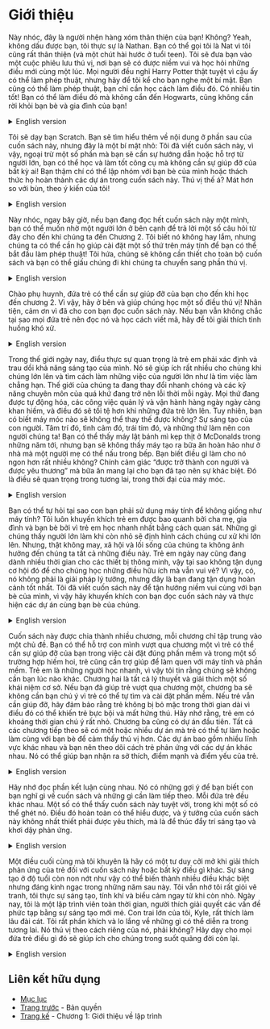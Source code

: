 # Giới thiệu

Này nhóc, đây là người nhện hàng xóm thân thiện của bạn! Không? Yeah, không dấu được bạn, tôi thực sự là Nathan. Bạn có thể gọi tôi là Nat vì tôi cũng rất thân thiện (và một chút hài hước ở tuổi teen). Tôi sẽ đưa bạn vào một cuộc phiêu lưu thú vị, nơi bạn sẽ có được niềm vui và học hỏi những điều mới cùng một lúc. Mọi người đều nghĩ Harry Potter thật tuyệt vì cậu ấy có thể làm phép thuật, nhưng hãy để tôi kể cho bạn nghe một bí mật. Bạn cũng có thể làm phép thuật, bạn chỉ cần học cách làm điều đó. Có nhiều tin tốt! Bạn có thể làm điều đó mà không cần đến Hogwarts, cũng không cần rời khỏi bạn bè và gia đình của bạn!

<details>
  <summary>English version</summary>

  > Hey kiddo, this is your friendly neighborhood Spiderman! No? Yeah, you got
me, I’m actually Nathan. You can call me Nat because I am also friendly (and
a teensy-weensy bit funny). I am going to take you on an exciting adventure
where you’ll have fun and learn new things at the same time. Everyone thinks
Harry Potter is so cool because he can do magic, but let me tell you a secret.
You can do magic too, you just need to learn how to do it. There’s more good
news! You can do it without going to Hogwarts and leaving your friends and
family!
</details>

Tôi sẽ dạy bạn Scratch. Bạn sẽ tìm hiểu thêm về nội dung ở phần sau của cuốn sách này, nhưng đây là một bí mật nhỏ: Tôi đã viết cuốn sách này, vì vậy, ngoại trừ một số phần mà bạn sẽ cần sự hướng dẫn hoặc hỗ trợ từ người lớn, bạn có thể học và làm tốt công cụ mà không cần sự giúp đỡ của bất kỳ ai! Bạn thậm chí có thể lập nhóm với bạn bè của mình hoặc thách thức họ hoàn thành các dự án trong cuốn sách này. Thú vị thế á? Mát hơn so với bùn, theo ý kiến của tôi!

<details>
  <summary>English version</summary>

  > I am going to teach you Scratch. You’ll learn more about what it is later in
this book, but here’s a little secret: I have written this book so, except for a
few parts where you’ll need guidance or assistance from an adult, you can
learn and do cool stuff without anyone’s help! You can even team up with
your friends or challenge them to complete projects in this book. How cool is
that? Cooler than slurpees, in my opinion!
</details>

Này nhóc, ngay bây giờ, nếu bạn đang đọc hết cuốn sách này một mình, bạn có thể muốn nhờ một người lớn ở bên cạnh để trả lời một số câu hỏi từ đây cho đến khi chúng ta đến Chương 2. Tôi biết nó không hay lắm, nhưng chúng ta có thể cần họ giúp cài đặt một số thứ trên máy tính để bạn có thể bắt đầu làm phép thuật! Tôi hứa, chúng sẽ không cần thiết cho toàn bộ cuốn sách và bạn có thể giấu chúng đi khi chúng ta chuyển sang phần thú vị.

<details>
  <summary>English version</summary>

  > Hey kid, right now, if you are reading this book all by yourself, you might
want to ask an adult to stick around to answer any questions from here on
until we reach Chapter 2. I know it’s not very cool, but we might need their
help installing something on the computer so you can start doing magic! I
promise, they won’t be needed for the whole book and you can hush them
away when we move on to the fun part.
</details>

Chào phụ huynh, đứa trẻ có thể cần sự giúp đỡ của bạn cho đến khi học đến chương 2. Vì vậy, hãy ở bên và giúp chúng học một số điều thú vị! Nhân tiện, cảm ơn vì đã cho con bạn đọc cuốn sách này. Nếu bạn vẫn không chắc tại sao mọi đứa trẻ nên đọc nó và học cách viết mã, hãy để tôi giải thích tình huống khó xử.

<details>
  <summary>English version</summary>

  > Hey adult, the kid might need your help until he or she reaches chapter 2. So,
hang around and help them learn some amazing stuff! By the way, thanks for
letting your child read this book. If you are still not sure why every kid
should read it and learn coding, let me explain the dilemma.
</details>

Trong thế giới ngày nay, điều thực sự quan trọng là trẻ em phải xác định và trau dồi khả năng sáng tạo của mình. Nó sẽ giúp ích rất nhiều cho chúng khi chúng lớn lên và tìm cách làm những việc của người lớn như là tìm việc làm chẳng hạn. Thế giới của chúng ta đang thay đổi nhanh chóng và các kỹ năng chuyên môn của quá khứ đang trở nên lỗi thời mỗi ngày. Mọi thứ đang được tự động hóa, các công việc quản lý và vận hành hàng ngày ngày càng khan hiếm, và điều đó sẽ tồi tệ hơn khi những đứa trẻ lớn lên. Tuy nhiên, bạn có biết máy móc nào sẽ không thể thay thế được không? Sự sáng tạo của con người. Tâm trí đó, tình cảm đó, trái tim đó, và những thứ làm nên con người chúng ta! Bạn có thể thấy máy lật bánh mì kẹp thịt ở McDonalds trong những năm tới, nhưng bạn sẽ không thấy máy tạo ra bữa ăn hoàn hảo như ở nhà mà một người mẹ có thể nấu trong bếp. Bạn biết điều gì làm cho nó ngon hơn rất nhiều không? Chính cảm giác “được trở thành con người và được yêu thương” mà bữa ăn mang lại cho bạn đã tạo nên sự khác biệt. Đó là điều sẽ quan trọng trong tương lai, trong thời đại của máy móc.

<details>
  <summary>English version</summary>

  > In today’s world it is really important for kids to identify and hone their
creative side. It will immensely help them when they grow up and look to do
adult things such as finding a job. Our world is changing fast and
professional skills of the past are becoming obsolete every day. Everything is
being automated, everyday management and operational jobs are getting
scarce, and it will be worse when the kids grow up. But, do you know what
machines won’t be able to ever replace? Human creativity. That mind, the
feelings, that heart, and the things that make us human! You might see burger
flipping machines at McDonalds in the coming years, but you won’t be
seeing a machine making the perfect home-cooked meal a mother can cook
up in the kitchen. You know what makes it taste so much better? It’s the
“being human and loved” feeling that meal gives you that makes all the
difference. That’s what will matter in the future, in the era of machines.
</details>

Bạn có thể tự hỏi tại sao con bạn phải sử dụng máy tính để không giống như máy tính? Tôi luôn khuyến khích trẻ em được bao quanh bởi cha mẹ, gia đình và bạn bè bởi vì trẻ em học nhanh nhất bằng cách quan sát. Những gì chúng thấy người lớn làm khi còn nhỏ sẽ định hình cách chúng cư xử khi lớn lên. Nhưng, thật không may, xã hội và lối sống của chúng ta không ảnh hưởng đến chúng ta tất cả những điều này. Trẻ em ngày nay cũng đang dành nhiều thời gian cho các thiết bị thông minh, vậy tại sao không tận dụng cơ hội đó để cho chúng học những điều hữu ích mà vẫn vui vẻ? Vì vậy, có, nó không phải là giải pháp lý tưởng, nhưng đây là bạn đang tận dụng hoàn cảnh tốt nhất. Tôi đã viết cuốn sách này để tận hưởng niềm vui cùng với bạn bè của mình, vì vậy hãy khuyến khích con bạn đọc cuốn sách này và thực hiện các dự án cùng bạn bè của chúng.

<details>
  <summary>English version</summary>

  > You might be wondering why your child has to use a computer to not be like
a computer? I always encourage kids to be surrounded by parents, family and
friends because kids learn the fastest by observation. What they see adults
doing when they are young will shape how they behave when they grow up.
But, unfortunately, our society and lifestyles aren’t affording us all these
things. Kids these days are also spending a lot of time with smart devices, so
why not use that opportunity to have them learn something useful and still
have fun? So yes, it is not the ideal solution, but this is you making the best
of the circumstances. I have written this book so it’s much more enjoyable
with friends, so please do encourage your kid to read this book and do the
projects with their friends. If they ask you if they can do that, even better.
</details>

Cuốn sách này được chia thành nhiều chương, mỗi chương chỉ tập trung vào một chủ đề. Bạn có thể hỗ trợ con mình vượt qua chương một vì trẻ có thể cần sự giúp đỡ của bạn trong việc cài đặt đúng phần mềm và trong một số trường hợp hiếm hoi, trẻ cũng cần trợ giúp để làm quen với máy tính và phần mềm. Trẻ em là những người học nhanh, vì vậy tôi tin rằng chúng sẽ không cần bạn lúc nào khác. Chương hai là tất cả lý thuyết và giải thích một số khái niệm cơ sở. Nếu bạn đã giúp trẻ vượt qua chương một, chương ba sẽ không cần bạn chú ý vì trẻ có thể tự tìm và cài đặt phần mềm. Nếu trẻ vẫn cần giúp đỡ, hãy đảm bảo rằng trẻ không bị bỏ mặc trong thời gian dài vì điều đó có thể khiến trẻ bực bội và mất hứng thú. Hãy nhớ rằng, trẻ em có khoảng thời gian chú ý rất nhỏ. Chương ba cũng có dự án đầu tiên. Tất cả các chương tiếp theo sẽ có một hoặc nhiều dự án mà trẻ có thể tự làm hoặc làm cùng với bạn bè để cảm thấy thú vị hơn. Các dự án bao gồm nhiều lĩnh vực khác nhau và bạn nên theo dõi cách trẻ phản ứng với các dự án khác nhau. Nó có thể giúp bạn nhận ra sở thích, điểm mạnh và điểm yếu của trẻ.

<details>
  <summary>English version</summary>

  > This book is divided into several chapters, each focusing on only one topic.
You should supervise your child through chapter one because they might
need your help in installing the correct software and in rare circumstances,
also need help in getting used to the computer and software. Kids are quick
learners, so I am confident they won’t need you all the time. Chapter two is
all theory and explains one base concept. If you have already supervised
through chapter one, chapter three wouldn’t require your attention as they
should be able to find and install the software themselves. If they still need
help, please make sure they are not left unattended for a long time as that
might make them frustrated and lose interest. Remember, kids have very
small attention spans. Chapter three also has the first project. All subsequent
chapters will have one or more projects that they can do all by themselves or
with friends to make it more fun. The projects cover various fields and you
should keep an eye out for how they reacted to different projects. It might
help you recognize interests, strengths, and weaknesses.
</details>

Hãy nhớ đọc phần kết luận cùng nhau. Nó có những gợi ý để bạn biết con bạn nghĩ gì về cuốn sách và những gì cần làm tiếp theo. Mỗi đứa trẻ đều khác nhau. Một số có thể thấy cuốn sách này tuyệt vời, trong khi một số có thể ghét nó. Điều đó hoàn toàn có thể hiểu được, và ý tưởng của cuốn sách này không nhất thiết phải được yêu thích, mà là để thúc đẩy trí sáng tạo và khơi dậy phản ứng.

<details>
  <summary>English version</summary>

  > Make sure to read the conclusion together as well. It has pointers for you to
see what your child thought about the book and what to do next. Every kid is
different. Some might find this book amazing, while some might hate it. It is
completely understandable, and the idea of this book is not to be liked
necessarily, but to fuel the creative mind and spark a response.
</details>

Một điều cuối cùng mà tôi khuyên là hãy có một tư duy cởi mở khi giải thích phản ứng của trẻ đối với cuốn sách này hoặc bất kỳ điều gì khác. Sự sáng tạo ở độ tuổi còn non nớt như vậy có thể biến thành nhiều điều khác biệt nhưng đáng kinh ngạc trong những năm sau này. Tôi vẫn nhớ tôi rất giỏi vẽ tranh, tôi thực sự sáng tạo, tính khí và biểu cảm ngay từ khi còn nhỏ. Ngày nay, tôi là một lập trình viên toàn thời gian, người thích giải quyết các vấn đề phức tạp bằng sự sáng tạo mới mẻ. Con trai lớn của tôi, Kyle, rất thích làm lâu đài cát. Tôi rất phấn khích và lo lắng về những gì có thể diễn ra trong tương lai. Nó thú vị theo cách riêng của nó, phải không? Hãy dạy cho mọi đứa trẻ điều gì đó sẽ giúp ích cho chúng trong suốt quãng đời còn lại.

<details>
  <summary>English version</summary>

  > One last thing I would advise is to have an open mind when interpreting a
child’s response to this book or to anything else. Creativity at such a tender
age can translate into many different yet amazing things in later years. I still
remember when I was so good with paintings, I was really creative,
temperamental and expressive in my early ages. Today, I am a full-time
programmer who loves solving complex problems with fresh creativity. My
oldest son, Kyle, loves to make sand castles. I get excited and nervous about
what that might translate to in the future. It’s fun in its own way, isn’t it?
Let’s teach every kid something that will help them for the rest of their lives.
</details>

## Liên kết hữu dụng
- [Mục lục](README.md)
- [Trang trước](copyright.md) - Bản quyền
- [Trang kế](01-Introduction-to-Programming.md) - Chương 1: Giới thiệu về lập trình
